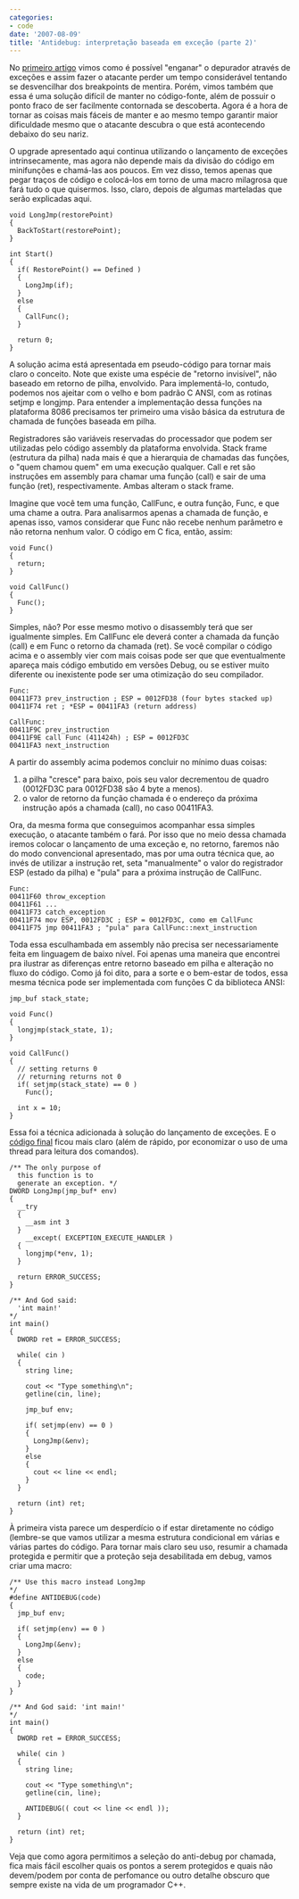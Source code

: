 ```yaml
---
categories:
- code
date: '2007-08-09'
title: 'Antidebug: interpretação baseada em exceção (parte 2)'
---
```


No [primeiro artigo] vimos como é possível "enganar" o depurador através de exceções e assim fazer o atacante perder um tempo considerável tentando se desvencilhar dos breakpoints de mentira. Porém, vimos também que essa é uma solução difícil de manter no código-fonte, além de possuir o ponto fraco de ser facilmente contornada se descoberta. Agora é a hora de tornar as coisas mais fáceis de manter e ao mesmo tempo garantir maior dificuldade mesmo que o atacante descubra o que está acontecendo debaixo do seu nariz.

O upgrade apresentado aqui continua utilizando o lançamento de exceções intrinsecamente, mas agora não depende mais da divisão do código em minifunções e chamá-las aos poucos. Em vez disso, temos apenas que pegar traços de código e colocá-los em torno de uma macro milagrosa que fará tudo o que quisermos. Isso, claro, depois de algumas marteladas que serão explicadas aqui.

    void LongJmp(restorePoint)
    {
      BackToStart(restorePoint);
    }
    
    int Start()
    {
      if( RestorePoint() == Defined )
      {
        LongJmp(if);
      }
      else
      {
        CallFunc();
      }
    
      return 0;
    }

A solução acima está apresentada em pseudo-código para tornar mais claro o conceito. Note que existe uma espécie de "retorno invisível", não baseado em retorno de pilha, envolvido. Para implementá-lo, contudo, podemos nos ajeitar com o velho e bom padrão C ANSI, com as rotinas setjmp  e longjmp. Para entender a implementação dessa funções na plataforma 8086 precisamos ter primeiro uma visão básica da estrutura de chamada de funções baseada em pilha.

Registradores são variáveis reservadas do processador que podem ser utilizadas pelo código assembly da plataforma envolvida. Stack frame (estrutura da pilha) nada mais é que a hierarquia de chamadas das funções, o "quem chamou quem" em uma execução qualquer. Call e ret são instruções em assembly para chamar uma função (call) e sair de uma função (ret), respectivamente. Ambas alteram o stack frame.

Imagine que você tem uma função, CallFunc, e outra função, Func, e que uma chame a outra. Para analisarmos apenas a chamada de função, e apenas isso, vamos considerar que Func não recebe nenhum parâmetro e não retorna nenhum valor. O código em C fica, então, assim:

    void Func()
    {
      return;
    }
    
    void CallFunc()
    {
      Func();
    }

Simples, não? Por esse mesmo motivo o disassembly terá que ser igualmente simples. Em CallFunc ele deverá conter a chamada da função (call) e em Func o retorno da chamada (ret). Se você compilar o código acima e o assembly vier com mais coisas pode ser que que eventualmente apareça mais código embutido em versões Debug, ou se estiver muito diferente ou inexistente pode ser uma otimização do seu compilador.

    Func:
    00411F73 prev_instruction ; ESP = 0012FD38 (four bytes stacked up)
    00411F74 ret ; *ESP = 00411FA3 (return address)
    
    CallFunc:
    00411F9C prev_instruction
    00411F9E call Func (411424h) ; ESP = 0012FD3C
    00411FA3 next_instruction

A partir do assembly acima podemos concluir no mínimo duas coisas:

 1. a pilha "cresce" para baixo, pois seu valor decrementou de quadro (0012FD3C para 0012FD38 são 4 byte a menos).
 2. o valor de retorno da função chamada é o endereço da próxima instrução após a chamada (call), no caso 00411FA3.

Ora, da mesma forma que conseguimos acompanhar essa simples execução, o atacante também o fará. Por isso que no meio dessa chamada iremos colocar o lançamento de uma exceção e, no retorno, faremos não do modo convencional apresentado, mas por uma outra técnica que, ao invés de utilizar a instrução ret, seta "manualmente" o valor do registrador ESP (estado da pilha) e "pula" para a próxima instrução de CallFunc.

    Func:
    00411F60 throw_exception
    00411F61 ...
    00411F73 catch_exception
    00411F74 mov ESP, 0012FD3C ; ESP = 0012FD3C, como em CallFunc
    00411F75 jmp 00411FA3 ; "pula" para CallFunc::next_instruction

Toda essa esculhambada em assembly não precisa ser necessariamente feita em linguagem de baixo nível. Foi apenas uma maneira que encontrei pra ilustrar as diferenças entre retorno baseado em pilha e alteração no fluxo do código. Como já foi dito, para a sorte e o bem-estar de todos, essa mesma técnica pode ser implementada com funções C da biblioteca ANSI:

    jmp_buf stack_state;

    void Func()
    {
      longjmp(stack_state, 1);
    }
    
    void CallFunc()
    {
      // setting returns 0
      // returning returns not 0
      if( setjmp(stack_state) == 0 )
        Func();
    
      int x = 10;
    }

Essa foi a técnica adicionada à solução do lançamento de exceções. E o [código final] ficou mais claro (além de rápido, por economizar o uso de uma thread para leitura dos comandos).

    /** The only purpose of 
      this function is to 
      generate an exception. */
    DWORD LongJmp(jmp_buf* env)
    {
      __try
      {
        __asm int 3
      }
        __except( EXCEPTION_EXECUTE_HANDLER )
      {
        longjmp(*env, 1);
      }
    
      return ERROR_SUCCESS;
    }
    
    /** And God said: 
      'int main!'
    */
    int main()
    {
      DWORD ret = ERROR_SUCCESS;
    
      while( cin )
      {
        string line;
    
        cout << "Type something\n";
        getline(cin, line);
    
        jmp_buf env;
    
        if( setjmp(env) == 0 )
        {
          LongJmp(&env);
        }
        else
        {
          cout << line << endl;
        }
      }
    
      return (int) ret;
    } 

À primeira vista parece um desperdício o if estar diretamente no código (lembre-se que vamos utilizar a mesma estrutura condicional em várias e várias partes do código. Para tornar mais claro seu uso, resumir a chamada protegida e permitir que a proteção seja desabilitada em debug, vamos criar uma macro:

    /** Use this macro instead LongJmp
    */
    #define ANTIDEBUG(code)
    {
      jmp_buf env;
    
      if( setjmp(env) == 0 )
      {
        LongJmp(&env);
      }
      else
      {
        code;
      }
    }
    
    /** And God said: 'int main!'
    */
    int main()
    {
      DWORD ret = ERROR_SUCCESS;
    
      while( cin )
      {
        string line;
    
        cout << "Type something\n";
        getline(cin, line);
    
        ANTIDEBUG(( cout << line << endl ));
      }
    
      return (int) ret;
    } 

Veja que como agora permitimos a seleção do anti-debug por chamada, fica mais fácil escolher quais os pontos a serem protegidos e quais não devem/podem por conta de perfomance ou outro detalhe obscuro que sempre existe na vida de um programador C++.

[primeiro artigo]: /antidebug-interpretacao-baseada-em-excecao-parte-1
[código final]: /code/antidebug-exception-2.cpp